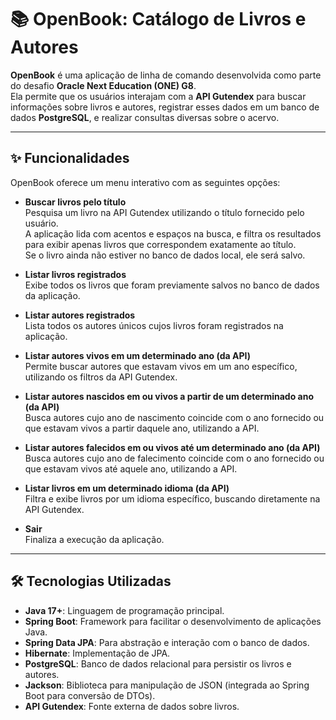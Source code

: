 # 📚 OpenBook: Catálogo de Livros e Autores

**OpenBook** é uma aplicação de linha de comando desenvolvida como parte do desafio **Oracle Next Education (ONE) G8**.  
Ela permite que os usuários interajam com a **API Gutendex** para buscar informações sobre livros e autores, registrar esses dados em um banco de dados **PostgreSQL**, e realizar consultas diversas sobre o acervo.

---

## ✨ Funcionalidades

OpenBook oferece um menu interativo com as seguintes opções:

- **Buscar livros pelo título**  
  Pesquisa um livro na API Gutendex utilizando o título fornecido pelo usuário.  
  A aplicação lida com acentos e espaços na busca, e filtra os resultados para exibir apenas livros que correspondem exatamente ao título.  
  Se o livro ainda não estiver no banco de dados local, ele será salvo.

- **Listar livros registrados**  
  Exibe todos os livros que foram previamente salvos no banco de dados da aplicação.

- **Listar autores registrados**  
  Lista todos os autores únicos cujos livros foram registrados na aplicação.

- **Listar autores vivos em um determinado ano (da API)**  
  Permite buscar autores que estavam vivos em um ano específico, utilizando os filtros da API Gutendex.

- **Listar autores nascidos em ou vivos a partir de um determinado ano (da API)**  
  Busca autores cujo ano de nascimento coincide com o ano fornecido ou que estavam vivos a partir daquele ano, utilizando a API.

- **Listar autores falecidos em ou vivos até um determinado ano (da API)**  
  Busca autores cujo ano de falecimento coincide com o ano fornecido ou que estavam vivos até aquele ano, utilizando a API.

- **Listar livros em um determinado idioma (da API)**  
  Filtra e exibe livros por um idioma específico, buscando diretamente na API Gutendex.

- **Sair**  
  Finaliza a execução da aplicação.

---

## 🛠️ Tecnologias Utilizadas

- **Java 17+**: Linguagem de programação principal.
- **Spring Boot**: Framework para facilitar o desenvolvimento de aplicações Java.
- **Spring Data JPA**: Para abstração e interação com o banco de dados.
- **Hibernate**: Implementação de JPA.
- **PostgreSQL**: Banco de dados relacional para persistir os livros e autores.
- **Jackson**: Biblioteca para manipulação de JSON (integrada ao Spring Boot para conversão de DTOs).
- **API Gutendex**: Fonte externa de dados sobre livros.
